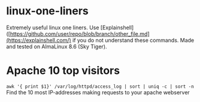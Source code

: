# linux-one-liners
Extremely useful linux one liners. Use [Explainshell]([https://github.com/user/repo/blob/branch/other_file.md](https://explainshell.com/) if you do not understand these commands. Made and tested on AlmaLinux 8.6 (Sky Tiger).

# Apache 10 top visitors
`awk '{ print $1}' /var/log/httpd/access_log | sort | uniq -c | sort -n` <br />
Find the 10 most IP-addresses making requests to your apache webserver
